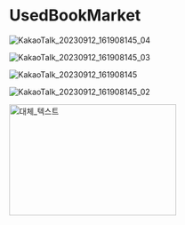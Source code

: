 # UsedBookMarket
![KakaoTalk_20230912_161908145_04](https://github.com/HojinLim/UsedBookMarket/assets/69897998/84ebcf2b-e60d-469a-ad17-3ecc077126f8)

![KakaoTalk_20230912_161908145_03](https://github.com/HojinLim/UsedBookMarket/assets/69897998/45ae9e08-09da-463d-9214-f438541c5312)

![KakaoTalk_20230912_161908145](https://github.com/HojinLim/UsedBookMarket/assets/69897998/1a5b2092-8b92-4be7-b210-927489165c44)

![KakaoTalk_20230912_161908145_02](https://github.com/HojinLim/UsedBookMarket/assets/69897998/dfc965b4-c5de-4a4b-9ea2-c7cc10e99811)


<img src="[이미지_파일_링크](https://github.com/HojinLim/UsedBookMarket/assets/69897998/dfc965b4-c5de-4a4b-9ea2-c7cc10e99811)https://github.com/HojinLim/UsedBookMarket/assets/69897998/dfc965b4-c5de-4a4b-9ea2-c7cc10e99811" alt="대체_텍스트" width="300" height="200">
